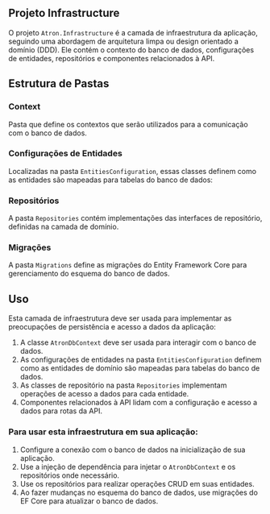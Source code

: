 ﻿## Projeto Infrastructure

O projeto `Atron.Infrastructure` é a camada de infraestrutura da aplicação, seguindo uma abordagem de arquitetura limpa ou design orientado a domínio (DDD). Ele contém o contexto do banco de dados, configurações de entidades, repositórios e componentes relacionados à API.

## Estrutura de Pastas

### Context
Pasta que define os contextos que serão utilizados para a comunicação com o banco de dados.

### Configurações de Entidades

Localizadas na pasta `EntitiesConfiguration`, essas classes definem como as entidades são mapeadas para tabelas do banco de dados:

### Repositórios

A pasta `Repositories` contém implementações das interfaces de repositório, definidas na camada de domínio.

### Migrações

A pasta `Migrations` define as migrações do Entity Framework Core para gerenciamento do esquema do banco de dados.

## Uso

Esta camada de infraestrutura deve ser usada para implementar as preocupações de persistência e acesso a dados da aplicação:

1. A classe `AtronDbContext` deve ser usada para interagir com o banco de dados.
2. As configurações de entidades na pasta `EntitiesConfiguration` definem como as entidades de domínio são mapeadas para tabelas do banco de dados.
3. As classes de repositório na pasta `Repositories` implementam operações de acesso a dados para cada entidade.
4. Componentes relacionados à API lidam com a configuração e acesso a dados para rotas da API.

### Para usar esta infraestrutura em sua aplicação:

1. Configure a conexão com o banco de dados na inicialização de sua aplicação.
2. Use a injeção de dependência para injetar o `AtronDbContext` e os repositórios onde necessário.
3. Use os repositórios para realizar operações CRUD em suas entidades.
4. Ao fazer mudanças no esquema do banco de dados, use migrações do EF Core para atualizar o banco de dados.